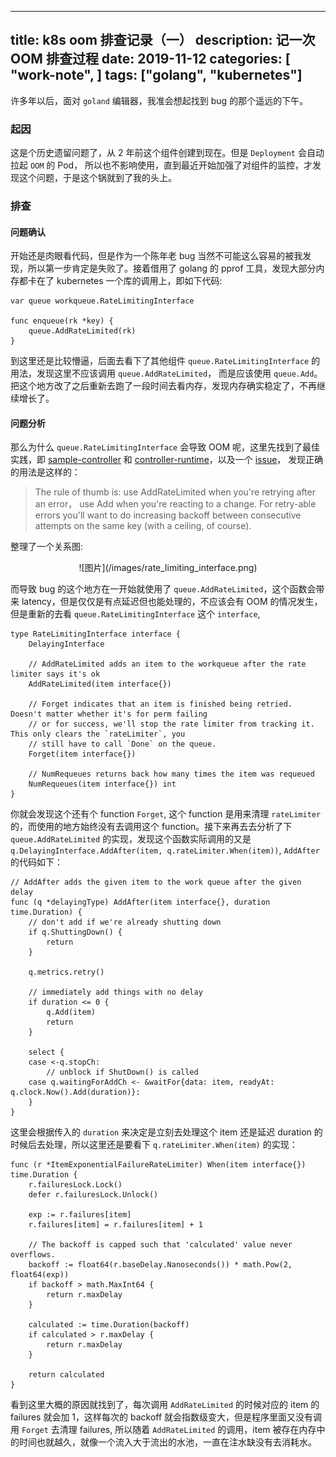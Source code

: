 
---
title:  k8s oom 排查记录（一）
description: 记一次 OOM 排查过程
date: 2019-11-12
categories: [
    "work-note",
]
tags: ["golang", "kubernetes"]
---

许多年以后，面对 `goland` 编辑器，我准会想起找到 bug 的那个遥远的下午。

<!--more-->

### 起因

这是个历史遗留问题了，从 2 年前这个组件创建到现在。但是 `Deployment` 会自动拉起 `OOM` 的 Pod， 所以也不影响使用，直到最近开始加强了对组件的监控，才发现这个问题，于是这个锅就到了我的头上。

### 排查

#### 问题确认

开始还是肉眼看代码，但是作为一个陈年老 bug 当然不可能这么容易的被我发现，所以第一步肯定是失败了。接着借用了 golang 的 pprof 工具，发现大部分内存都卡在了 kubernetes 一个库的调用上，即如下代码:

```
var queue workqueue.RateLimitingInterface

func enqueue(rk *key) {
	queue.AddRateLimited(rk)
}
```

到这里还是比较懵逼，后面去看下了其他组件 `queue.RateLimitingInterface` 的用法，发现这里不应该调用 `queue.AddRateLimited`，
而是应该使用 `queue.Add`。把这个地方改了之后重新去跑了一段时间去看内存，发现内存确实稳定了，不再继续增长了。

#### 问题分析

那么为什么 `queue.RateLimitingInterface` 会导致 OOM 呢，这里先找到了最佳实践，即 [sample-controller](https://github.com/kubernetes/sample-controller/blob/master/controller.go) 和 [controller-runtime](https://github.com/kubernetes-sigs/controller-runtime/blob/master/pkg/handler/enqueue.go#L37)，以及一个 [issue](https://github.com/bookingcom/shipper/issues/120)， 发现正确的用法是这样的：

> The rule of thumb is: use AddRateLimited when you're retrying after an error， use Add when you're reacting to a change. For retry-able errors you'll want to do increasing backoff between consecutive attempts on the same key (with a ceiling, of course).

整理了一个关系图:

<center>![图片](/images/rate_limiting_interface.png)</center>

而导致 bug 的这个地方在一开始就使用了 `queue.AddRateLimited`，这个函数会带来 latency，但是仅仅是有点延迟但也能处理的，不应该会有 OOM 的情况发生，但是重新的去看 `queue.RateLimitingInterface` 这个 `interface`,
```
type RateLimitingInterface interface {
	DelayingInterface

	// AddRateLimited adds an item to the workqueue after the rate limiter says it's ok
	AddRateLimited(item interface{})

	// Forget indicates that an item is finished being retried.  Doesn't matter whether it's for perm failing
	// or for success, we'll stop the rate limiter from tracking it.  This only clears the `rateLimiter`, you
	// still have to call `Done` on the queue.
	Forget(item interface{})

	// NumRequeues returns back how many times the item was requeued
	NumRequeues(item interface{}) int
}

```
你就会发现这个还有个 function `Forget`, 这个 function 是用来清理 `rateLimiter` 的，而使用的地方始终没有去调用这个 function。接下来再去去分析了下 `queue.AddRateLimited` 的实现，发现这个函数实际调用的又是 `q.DelayingInterface.AddAfter(item, q.rateLimiter.When(item))`, `AddAfter` 的代码如下：
```
// AddAfter adds the given item to the work queue after the given delay
func (q *delayingType) AddAfter(item interface{}, duration time.Duration) {
	// don't add if we're already shutting down
	if q.ShuttingDown() {
		return
	}

	q.metrics.retry()

	// immediately add things with no delay
	if duration <= 0 {
		q.Add(item)
		return
	}

	select {
	case <-q.stopCh:
		// unblock if ShutDown() is called
	case q.waitingForAddCh <- &waitFor{data: item, readyAt: q.clock.Now().Add(duration)}:
	}
}
```

这里会根据传入的 `duration` 来决定是立刻去处理这个 item 还是延迟 duration 的时候后去处理，所以这里还是要看下 `q.rateLimiter.When(item)` 的实现：

```
func (r *ItemExponentialFailureRateLimiter) When(item interface{}) time.Duration {
	r.failuresLock.Lock()
	defer r.failuresLock.Unlock()

	exp := r.failures[item]
	r.failures[item] = r.failures[item] + 1

	// The backoff is capped such that 'calculated' value never overflows.
	backoff := float64(r.baseDelay.Nanoseconds()) * math.Pow(2, float64(exp))
	if backoff > math.MaxInt64 {
		return r.maxDelay
	}

	calculated := time.Duration(backoff)
	if calculated > r.maxDelay {
		return r.maxDelay
	}

	return calculated
}
```

看到这里大概的原因就找到了，每次调用 `AddRateLimited` 的时候对应的 item 的 failures 就会加 1，这样每次的 backoff 就会指数级变大，但是程序里面又没有调用 `Forget` 去清理 failures, 所以随着 `AddRateLimited` 的调用，item 被存在内存中的时间也就越久，就像一个流入大于流出的水池，一直在注水缺没有去消耗水。